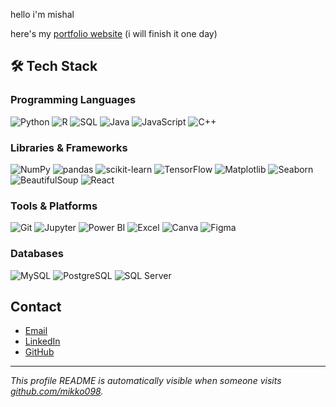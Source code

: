 hello i'm mishal

here's my [portfolio website](https://mishals-portfolio.vercel.app) (i will finish it one day)

## 🛠️ Tech Stack

### Programming Languages
![Python](https://img.shields.io/badge/-Python-3776AB?style=flat-square&logo=python&logoColor=white)
![R](https://img.shields.io/badge/-R-276DC3?style=flat-square&logo=r&logoColor=white)
![SQL](https://img.shields.io/badge/-SQL-4479A1?style=flat-square&logo=postgresql&logoColor=white)
![Java](https://img.shields.io/badge/-Java-007396?style=flat-square&logo=java&logoColor=white)
![JavaScript](https://img.shields.io/badge/-JavaScript-F7DF1E?style=flat-square&logo=javascript&logoColor=black)
![C++](https://img.shields.io/badge/-C++-00599C?style=flat-square&logo=c%2B%2B&logoColor=white)

### Libraries & Frameworks
![NumPy](https://img.shields.io/badge/-NumPy-013243?style=flat-square&logo=numpy)
![pandas](https://img.shields.io/badge/-Pandas-150458?style=flat-square&logo=pandas)
![scikit-learn](https://img.shields.io/badge/-scikit--learn-F7931E?style=flat-square&logo=scikitlearn&logoColor=white)
![TensorFlow](https://img.shields.io/badge/-TensorFlow-FF6F00?style=flat-square&logo=tensorflow&logoColor=white)
![Matplotlib](https://img.shields.io/badge/-Matplotlib-11557C?style=flat-square)
![Seaborn](https://img.shields.io/badge/-Seaborn-39A7A5?style=flat-square)
![BeautifulSoup](https://img.shields.io/badge/-BeautifulSoup-8FBC8F?style=flat-square)
![React](https://img.shields.io/badge/-React-61DAFB?style=flat-square&logo=react&logoColor=black)

### Tools & Platforms
![Git](https://img.shields.io/badge/-Git-F05032?style=flat-square&logo=git&logoColor=white)
![Jupyter](https://img.shields.io/badge/-Jupyter-F37626?style=flat-square&logo=jupyter)
![Power BI](https://img.shields.io/badge/-Power%20BI-F2C811?style=flat-square&logo=powerbi)
![Excel](https://img.shields.io/badge/-Excel-217346?style=flat-square&logo=microsoft-excel&logoColor=white)
![Canva](https://img.shields.io/badge/-Canva-00C4CC?style=flat-square&logo=canva)
![Figma](https://img.shields.io/badge/-Figma-F24E1E?style=flat-square&logo=figma)

### Databases
![MySQL](https://img.shields.io/badge/-MySQL-4479A1?style=flat-square&logo=mysql&logoColor=white)
![PostgreSQL](https://img.shields.io/badge/-PostgreSQL-336791?style=flat-square&logo=postgresql&logoColor=white)
![SQL Server](https://img.shields.io/badge/-SQL%20Server-CC2927?style=flat-square&logo=microsoft-sql-server&logoColor=white)

## Contact

- [Email](mailto:mishalmann@gmail.com)
- [LinkedIn](https://www.linkedin.com/in/mishal-nair-961843266/)
- [GitHub](https://github.com/mikko098)

---

_This profile README is automatically visible when someone visits [github.com/mikko098](https://github.com/mikko098)._  
